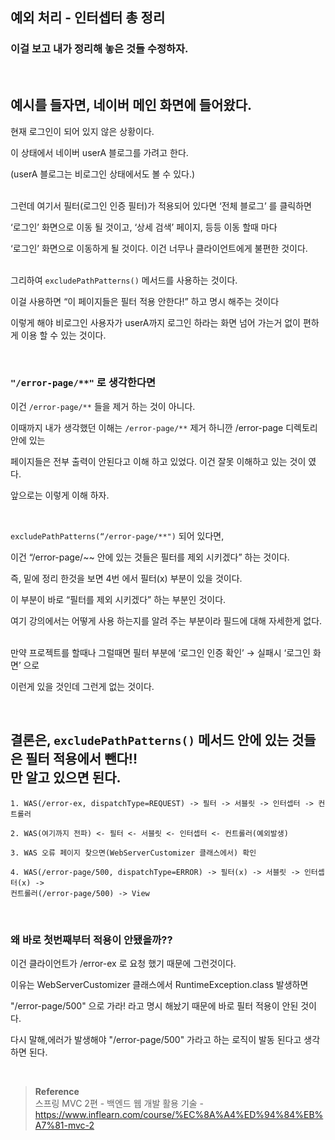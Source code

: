 ## 예외 처리 - 인터셉터 총 정리

### 이걸 보고 내가 정리해 놓은 것들 수정하자.

<br/>

## 예시를 들자면, 네이버 메인 화면에 들어왔다. 

현재 로그인이 되어 있지 않은 상황이다. 

이 상태에서 네이버 userA 블로그를 가려고 한다. 

(userA 블로그는 비로그인 상태에서도 볼 수 있다.)

<br/>그런데 여기서 필터(로그인 인증 필터)가 적용되어 있다면 ‘전체 블로그’ 를 클릭하면 

‘로그인’ 화면으로 이동 될 것이고, ‘상세 검색’ 페이지, 등등 이동 할때 마다 

‘로그인’ 화면으로 이동하게 될 것이다. 이건 너무나 클라이언트에게 불편한 것이다. 

<br/>그리하여 `excludePathPatterns()` 메서드를 사용하는 것이다. 

이걸 사용하면 “이 페이지들은 필터 적용 안한다!” 하고 명시 해주는 것이다 

이렇게 해야 비로그인 사용자가 userA까지 로그인 하라는 화면 넘어 가는거 없이 편하게 이용 할 수 있는 것이다.

<br/>

### `"/error-page/**"` 로 생각한다면

이건 `/error-page/**` 들을 제거 하는 것이 아니다. 

이때까지 내가 생각했던 이해는 `/error-page/**` 제거 하니깐 /error-page 디렉토리 안에 있는 

페이지들은 전부 출력이 안된다고 이해 하고 있었다. 이건 잘못 이해하고 있는 것이 였다.

앞으로는 이렇게 이해 하자.

<br/>

`excludePathPatterns(“/error-page/**")` 되어 있다면, 

이건 “/error-page/~~ 안에 있는 것들은 필터를 제외 시키겠다” 하는 것이다. 

즉, 밑에 정리 한것을 보면 4번 에서 필터(x) 부분이 있을 것이다. 

이 부분이 바로 “필터를 제외 시키겠다” 하는 부분인 것이다.

여기 강의에서는 어떻게 사용 하는지를 알려 주는 부분이라 필드에 대해 자세한게 없다.

<br/>만약 프로젝트를 할때나 그럴때면 필터 부분에 ‘로그인 인증 확인’ → 실패시 ‘로그인 화면’ 으로  

이런게 있을 것인데 그런게 없는 것이다. 

<br/>

## 결론은, `excludePathPatterns()` 메서드 안에 있는 것들은 필터 적용에서 뺀다!! <br/>만 알고 있으면 된다.

```
1. WAS(/error-ex, dispatchType=REQUEST) -> 필터 -> 서블릿 -> 인터셉터 -> 컨트롤러

2. WAS(여기까지 전파) <- 필터 <- 서블릿 <- 인터셉터 <- 컨트롤러(예외발생)

3. WAS 오류 페이지 찾으면(WebServerCustomizer 클래스에서) 확인 

4. WAS(/error-page/500, dispatchType=ERROR) -> 필터(x) -> 서블릿 -> 인터셉터(x) ->
컨트롤러(/error-page/500) -> View
```

<br/>

### 왜 바로 첫번째부터 적용이 안됐을까??

이건 클라이언트가 /error-ex 로 요청 했기 때문에 그런것이다.

이유는 WebServerCustomizer 클래스에서 RuntimeException.class 발생하면



"/error-page/500" 으로 가라! 라고 명시 해놨기 때문에 바로 필터 적용이 안된 것이다.

다시 말해,에러가 발생해야 "/error-page/500" 가라고 하는 로직이 발동 된다고 생각하면 된다.

<br/>

>**Reference** <br/>스프링 MVC 2편 - 백엔드 웹 개발 활용 기술 - https://www.inflearn.com/course/%EC%8A%A4%ED%94%84%EB%A7%81-mvc-2